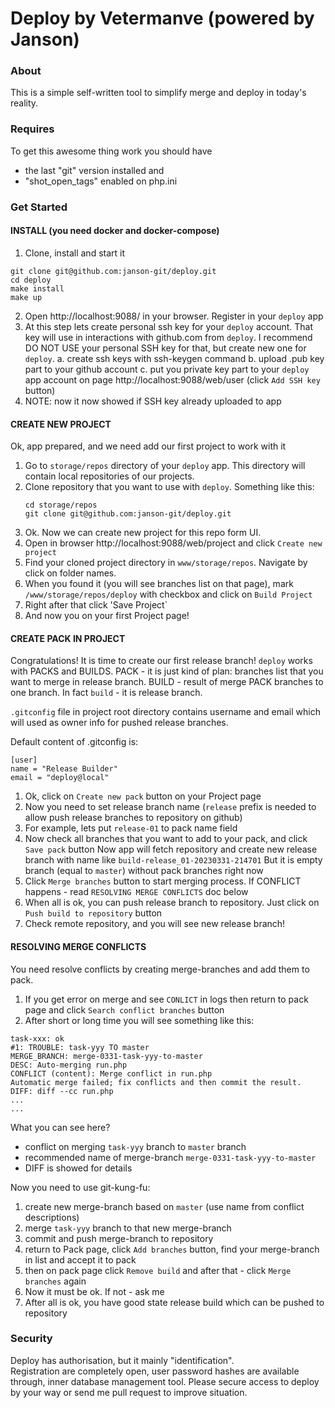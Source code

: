 # Deploy by Vetermanve (powered by Janson)

### About
This is a simple self-written tool to simplify merge and deploy in today's reality.

### Requires
To get this awesome thing work you should have
- the last "git" version installed and
- "shot_open_tags" enabled on php.ini

### Get Started

#### INSTALL (you need docker and docker-compose)

1. Clone, install and start it
```shell
git clone git@github.com:janson-git/deploy.git
cd deploy
make install
make up
```

2. Open http://localhost:9088/ in your browser. Register in your  `deploy` app
3. At this step lets create personal ssh key for your `deploy` account. That key will use in interactions with github.com from `deploy`.
   I recommend DO NOT USE your personal SSH key for that, but create new one for `deploy`.
   a. create ssh keys with ssh-keygen command
   b. upload .pub key part to your github account
   c. put you private key part to your `deploy` app account on page  http://localhost:9088/web/user (click `Add SSH key` button)
4. NOTE: now it now showed if SSH key already uploaded to app


#### CREATE NEW PROJECT

Ok, app prepared, and we need add our first project to work with it
1. Go to `storage/repos` directory of your `deploy` app. This directory will contain local repositories of our projects.
2. Clone repository that you want to use with `deploy`. Something like this:
   ```shell
   cd storage/repos
   git clone git@github.com:janson-git/deploy.git
   ```
3. Ok. Now we can create new project for this repo form UI.
4. Open in browser http://localhost:9088/web/project and click `Create new project`
5. Find your cloned project directory in `www/storage/repos`. Navigate by click on folder names.
6. When you found it (you will see branches list on that page), mark `/www/storage/repos/deploy` with checkbox and click on `Build Project`
7. Right after that click 'Save Project`
8. And now you on your first Project page!


#### CREATE PACK IN PROJECT

Congratulations!
It is time to create our first release branch!
`deploy` works with PACKS and BUILDS.
PACK - it is just kind of plan: branches list that you want to merge in release branch.
BUILD - result of merge PACK branches to one branch. In fact `build` - it is release branch.

`.gitconfig` file in project root directory contains username and email which will used as owner info for pushed release branches.

Default content of .gitconfig is:
```shell
[user]
name = "Release Builder"
email = "deploy@local"
```

1. Ok, click on `Create new pack` button on your Project page
2. Now you need to set release branch name (`release` prefix is needed to allow push release branches to repository on github)
3. For example, lets put `release-01` to pack name field
4. Now check all branches that you want to add to your pack, and click `Save pack` button
   Now app will fetch repository and create new release branch with name like `build-release_01-20230331-214701`
   But it is empty branch (equal to `master`) without pack branches right now
5. Click `Merge branches` button to start merging process. If CONFLICT happens - read `RESOLVING MERGE CONFLICTS` doc below
6. When all is ok, you can push release branch to repository. Just click on `Push build to repository` button
7. Check remote repository, and you will see new release branch!


#### RESOLVING MERGE CONFLICTS
You need resolve conflicts by creating merge-branches and add them to pack.

1. If you get error on merge and see `CONLICT` in logs then return to pack page and click `Search conflict branches` button
2. After short or long time you will see something like this:
```
task-xxx: ok
#1: TROUBLE: task-yyy TO master
MERGE_BRANCH: merge-0331-task-yyy-to-master
DESC: Auto-merging run.php
CONFLICT (content): Merge conflict in run.php
Automatic merge failed; fix conflicts and then commit the result.
DIFF: diff --cc run.php
...
...
```

What you can see here?

- conflict on merging `task-yyy` branch to `master` branch
- recommended name of merge-branch `merge-0331-task-yyy-to-master`
- DIFF is showed for details

Now you need to use git-kung-fu:
1. create new merge-branch based on `master` (use name from conflict descriptions)
2. merge `task-yyy` branch to that new merge-branch
3. commit and push merge-branch to repository
4. return to Pack page, click `Add branches` button, find your merge-branch in list and accept it to pack
5. then on pack page click `Remove build` and after that - click `Merge branches` again
6. Now it must be ok. If not - ask me
7. After all is ok, you have good state release build which can be pushed to repository


### Security

Deploy has authorisation, but it mainly "identification".    
Registration are completely open, user password hashes are available through, inner database management tool.
Please secure access to deploy by your way or send me pull request to improve situation. 
